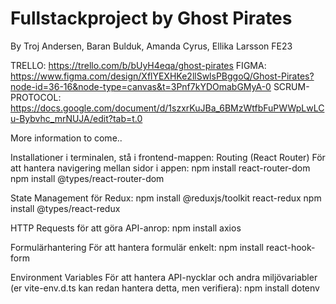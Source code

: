 # Fullstackproject by Ghost Pirates

By Troj Andersen, Baran Bulduk, Amanda Cyrus, Ellika Larsson
FE23

TRELLO: https://trello.com/b/bUyH4eqa/ghost-pirates
FIGMA: https://www.figma.com/design/XflYEXHKe2llSwlsPBggoQ/Ghost-Pirates?node-id=36-16&node-type=canvas&t=3Pnf7kYDOmabGMyA-0
SCRUM-PROTOCOL: https://docs.google.com/document/d/1szxrKuJBa_6BMzWtfbFuPWWpLwLCu-Bybvhc_mrNUJA/edit?tab=t.0

More information to come..

Installationer i terminalen, stå i frontend-mappen:
Routing (React Router)
För att hantera navigering mellan sidor i appen:
npm install react-router-dom 
npm install @types/react-router-dom

State Management för Redux:
npm install @reduxjs/toolkit react-redux 
npm install @types/react-redux

HTTP Requests för att göra API-anrop:
npm install axios

Formulärhantering För att hantera formulär enkelt:
npm install react-hook-form

Environment Variables
För att hantera API-nycklar och andra miljövariabler (er vite-env.d.ts kan redan hantera detta, men verifiera):
npm install dotenv
